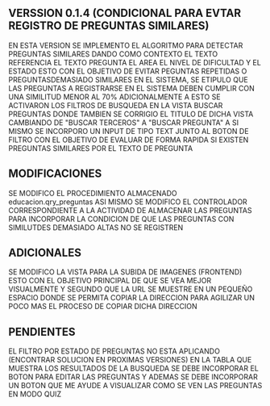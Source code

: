 ## VERSSION 0.1.4 (CONDICIONAL PARA EVTAR REGISTRO DE PREGUNTAS SIMILARES)

EN ESTA VERSION SE IMPLEMENTO EL ALGORITMO PARA DETECTAR PREGUNTAS SIMILARES DANDO COMO
CONTEXTO EL TEXTO REFERENCIA EL TEXTO PREGUNTA EL AREA EL NIVEL DE DIFICULTAD Y EL ESTADO
ESTO CON EL OBJETIVO DE EVITAR PEGUNTAS REPETIDAS O PREGUNTASDEMASIADO SIMILARES EN EL 
SISTEMA, SE ETIPULO QUE LAS PREGUNTAS A REGISTRARSE EN EL SISTEMA DEBEN CUMPLIR CON UNA 
SIMILITUD MENOR AL 70%
ADICIONALMENTE A ESTO SE ACTIVARON LOS FILTROS DE BUSQUEDA EN LA VISTA BUSCAR PREGUNTAS
DONDE TAMBIEN SE CORRIGIO EL TITULO DE DICHA VISTA CAMBIANDO DE "BUSCAR TERCEROS" A 
"BUSCAR PREGUNTA"
A SI MISMO SE INCORPORO UN INPUT DE TIPO TEXT JUNTO AL BOTON DE FILTRO CON EL OBJETIVO
DE EVALUAR DE FORMA RAPIDA SI EXISTEN PREGUNTAS SIMILARES POR EL TEXTO DE PREGUNTA

## MODIFICACIONES
SE MODIFICO EL PROCEDIMIENTO ALMACENADO educacion.qry_preguntas
ASI MISMO SE MODIFICO EL CONTROLADOR CORRESPONDIENTE A LA ACTIVIDAD DE 
ALMACENAR LAS PREGUNTAS PARA INCORPORAR LA CONDICION DE QUE LAS PREGUNTAS CON SIMILUTDES
DEMASIADO ALTAS NO SE REGISTREN

## ADICIONALES
SE MODIFICO LA VISTA PARA LA SUBIDA DE IMAGENES (FRONTEND)
ESTO CON EL OBJETIVO PRINCIPAL DE QUE SE VEA MEJOR VISUALMENTE Y
SEGUNDO QUE LA URL SE MUESTRE EN UN PEQUEÑO ESPACIO DONDE SE PERMITA COPIAR 
LA DIRECCION PARA AGILIZAR UN POCO MAS EL PROCESO DE COPIAR DICHA DIRECCION

## PENDIENTES
EL FILTRO POR ESTADO DE PREGUNTAS NO ESTA APLICANDO
(ENCONTRAR SOLUCION EN PROXIMAS VERSIONES)
EN LA TABLA QUE MUESTRA LOS RESULTADOS DE LA BUSQUEDA
SE DEBE INCORPORAR EL BOTON PARA EDITAR LAS PREGUNTAS
Y ADEMAS SE DEBE INCORPORAR UN BOTON QUE ME AYUDE A VISUALIZAR COMO
SE VEN LAS PREGUNTAS EN MODO QUIZ